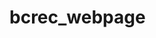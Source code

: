 # bcrec_webpage
<!DOCTYPE html>
<html lang="en">

<head>
    <meta charset="UTF-8">
    <meta name="viewport" content="width=device-width, initial-scale=1.0">
    <title>Document</title>
    <style>
        * {
            margin: 0;
            /* padding: 0; */
        }

        nav {
            background-color: rgb(6, 6, 128);
            color: white;
            height: 35px;

            display: flex;
            justify-content: space-around;
            align-items: center;
        }

        .logo ul {
            display: flex;
            gap: 20px;

        }

        .logo ul li {
            list-style: none;

        }

        .right ul {
            display: flex;
            gap: 10px;
        }

        .right ul li {
            list-style: none;
        }

        span {
            color: rgb(6, 6, 128);
            font-size: 150%;
            display: flex;
            justify-content: space-around;
            align-items: center;
        }

        .top {
            transform: translateY(25%) translateX(6%);

        }

        .topc {
            background-color: gainsboro;
            height: 35px;
            width: 1550px;
            margin: 10px;
            /* padding: 30px; */

            display: flex;
            justify-content: space-around;
            align-items: center;
        }

        .topc ul {
            display: flex;
            gap: 10px;
        }

        .topc ul li {
            list-style: none;
        }

        /* .hedder3{
            background-color: rgb(158, 43, 43);
        
            /* background-color: rgb(6, 6, 128); */
        /* color: white;
            height: 35px;

            display: flex;
            justify-content: space-around;
            align-items: center;
        }
        .hedder4{
            display: flex;
        }
        .hedder4 ul li {
            list-style: none;

        } */
        main {
            background-color: rgb(6, 6, 128);
            color: white;
            /* width: 900px; */
            height: 35px;

            display: flex;
            justify-content: space-around;
            align-items: center;
        }

        .hedder3 ul {
            display: flex;
            gap: 20px;


        }

        .hedder3 ul li {
            list-style: none;

        }

        .hedder4 ul {
            display: flex;
            gap: 10px;
        }

        .hedder4 ul li {
            list-style: none;
        }

        .me {
            height: 700px;
            width: 1550px;
            object-fit: cover;
        }

        .meee {
            position: absolute;

            animation-name: slide-in;

            animation-duration: 10s;
            animation-iteration-count: infinite;
            animation-direction: alternate;
            animation-timing-function: ease-out;
        }

        @keyframes slide-in {
            0% {
                transform: translate(-1560px);
            }

            100% {
                transform: translate(-1px);
            }
        }

        .aiml {
            height: 700px;
            width: 1550px;
            object-fit: cover;

        }

        .aimlll {
            /* position: relative; */
            animation-name: slide-out;

            animation-duration: 10s;
            animation-iteration-count: infinite;
            animation-direction: alternate;

            animation-timing-function: ease-out;
        }

        @keyframes slide-out {
            0% {

                transform: translate(1px);

            }

            100% {

                transform: translate(1560px);
            }

        }

        .container {
            display: flex;
            justify-content: space-around;
            align-items: center;
        }

        navr {
            display: flex;
            justify-content: space-around;
            align-items: center;
        }

        .navr ul {
            display: flex;

        }

        .navr ul li {
            list-style: none;
        }

        .myphoto {
            /* margin: 3px; */
            height: 190px;
            width: 180px;
            filter: contrast(1.6);
            transition: 1s;

        }

        .myphoto:hover {
            height: 200px;
            width: 190px;
            box-shadow: 5px 15px 15px rgb(228, 196, 196);


        }

        .card {
            margin: 40px;
            padding: 20px;
            background-color: rgb(6, 6, 128);
            width: 644px;
            height: 250px;
            border-radius: 7px;
            font-family: 'Segoe UI', Tahoma, Geneva, Verdana, sans-serif;


        }

        .read {
            border: 2px solid black;
            width: 80px;
            padding: 8px;
            border-radius: 9px;
            background-color: rgb(6, 6, 128);
            color: white;
        }

        latter {
            display: flex;
            align-items: center;
            justify-content: center;
            /* min-height: 100vh; */
            /* background: #343F4F; */
            background: white;
        }

        .wrapper {
            /* display: inline-flex; */

        }

        .wrapper .static-txt {
            /* color: #fff; */
            font-size: 36px;
            /* font-weight: 400; */
        }

        .wrapper .dynamic-txts {
            margin-left: 0px;
            height: 58px;
            line-height: 58px;
            /* background: red; */
            overflow: hidden;

        }

        .dynamic-txts li {
            list-style: none;
            font-size: 16px;
            font-weight: 400;
            color: orangered;
            position: relative;
            /* top: 1110; */

            animation: slide 0s steps(1) infinite;
        }

        @keyframes slide {
            100% {
                top: -360px;
            }

        }

        .dynamic-txts li span {
            position: relative;
        }

        .dynamic-txts li span::after {
            content: "";
            left: 0;
            position: absolute;
            background: white;
            height: 40%;
            width: 100%;
            border-left: 2px solid orangered;
            animation: typing 6s steps(40) infinite;
        }

        @keyframes typing {
            100% {
                left: 100%;
                margin: 0 -35px 0 35px;

            }

        }

        .readmore {
            border: 2px solid black;
            /* margin: 10%; */
            width: 80px;
            padding: 8px;
            border-radius: 9px;
            background-color: red;
            color: white;
        }

        .d {
            margin: 3ex;
            color: white;
            transition: 1s;
        }

        .d:hover {
            color: yellow;
            box-shadow: 5px 15px 15px rgb(0, 0, 0);

        }

        .lineb {
            margin: 10px;
            height: 2px;
            width: 630px;
            background-color: white;
        }

        .corner {
            color: white;
        }

        .welcome {
            height: 4px;
            width: 50px;
            background-color: rgb(6, 6, 128);
            /* margin: 10%; */
        }

        .bcrec {
            margin: 60px;
        }

        navp ul {
            /* margin: 10%; */
            display: flex;
            justify-content: center;
            align-items: center;
            padding: 80px;
            background-color: rgb(239, 239, 245);
            /* border: 2px solid black; */
            gap: 25px;

        }

        /* ul li{ */
        /* padding: 90px; */
        /* display: inline; */
        /* border: 2px solid rgb(227, 216, 216); */
        /* border-radius: 10px; */

        /* height: 100px; */
        /* width: 320px; */
        /* display: flex; */
        /* justify-content: center; */
        /* align-items: center; */

        /* margin: 2px; */
        /* height: 150px; */
        /* width: 360px; */
        /* padding: 60px; */

        /* } */
        navp ul li {
            list-style: none;
            height: 110px;
            /* width: 2000px; */
            border: 2px solid rgb(236, 224, 224);
            padding: 80px;
            border-radius: 10px;
            display: flexbox;
            justify-content: center;
            align-items: center;
        }

        .Programmes {
            display: flex;
            justify-content: center;
            align-items: center;
            position: relative;
            top: 100px;
            transition: 1s;


        }

        .Programmes:hover {
            transform: scale(1.1);
        }

        .linee {
            height: 4px;
            width: 250px;
            background-color: black;
            margin: 100px;

        }

        Programmeee {
            background-color: rgb(242, 207, 207);

            /* padding: px; */
            /* padding: px; */
            /* position: relative; */
            position: absolute;
            /* margin: 50px; */
            display: flex;
        }


        .cardf {
            background-color: white;
            height: 650px;
            border-radius: 7px;
            padding: 9px;
            margin: 4px;
            box-shadow: 5px 15px 15px gold;
            transition: 0.8s;
        }

        .cardf:hover {
            box-shadow: 5px 15px 15px rgb(7, 107, 141);
            padding: 25px;
        }

        .carddf {
            background-color: white;
            height: 650px;
            border-radius: 7px;
            padding: 9px;
            margin: 4px;
            /* position: ab; */
            box-shadow: 5px 15px 15px gold;
            transition: 0.8s;
        }

        .carddf:hover {
            box-shadow: 5px 15px 15px rgb(7, 107, 141);
            padding: 25px;
        }



        .name {
            height: 40px;
            background-color: rgb(6, 6, 128);
            color: white;
            border-radius: 7px;
            text-align: center;
            /* margin: ; */
            display: flex;
            justify-content: center;
            align-items: center;
        }

        .imageee {
            padding: 25px;
        }

        .imageee img:hover {
            border-radius: 50%;
        }

        .imageee img {
            border-radius: 9px;
            transition: 1s;
        }

        .contenttt {
            padding: 7px 14px;
            /* font-family: 'Poppins', sans-serif; */
        }

        .contenttt p {
            font-size: 15px;
            color: gray;
            transition: 1s;
        }

        p:hover {
            color: blue;
        }

        .capsulesss {
            padding: 0 28px 0 44px;
            /* border: 1px solid gray; */

        }

        .capsulesss span {
            border: 1px solid gray;
            padding: 0px 6px;
            border-radius: 7px;
            font-size: 8px;
            font-family: 'Baloo Bhai 2', sans-serif;

        }

        .buttonnn {
            text-align: center;
        }

        .buttonnn button {
            padding: 7px 15px;
            border-radius: 15px;
            background-color: rgb(192, 219, 244);
            color: rgb(14, 150, 234);
            font-size: 10px;
            /* margin-top: 7px; */
            border: none;
            font-weight: bold;
            cursor: pointer;
            transition: 1s;
        }

        .buttonnn button:hover {
            background-color: rgb(0, 5, 8);
            color: rgb(10, 136, 214);
        }

        mainnn {
            display: flex;
            justify-content: center;
            align-items: center;
            height: 95vh;
            /* margin: 50px; */
            gap: 70px;
            position: absolute;
            right: 35px;
            top: 800px;

            /* box-shadow: 5px 15px 15px gold; */
        }

        .o {
            /* display: flex; */
            height: 100px;
            width: 100px;
            position: relative;
            bottom: 50px;
            left: 100px;
            object-fit: cover;
            border-radius: 50px;
            /* box-shadow: 5px 15px 15px gold; */
            transition: 1s;
        }

        .o:hover {
            height: 110px;
            width: 110px;
            box-shadow: 5px 15px 15px black;

        }

        .newlogo {
            position: relative;
            height: 500px;
            top: 50px;
            width: 300px;
            border-radius: 10px;
            border: 2px solid black;
            box-shadow: 5px 15px 15px gold;
        }

        .sa {
            position: relative;
            height: 500px;
            top: 50px;
            width: 300px;
            border-radius: 10px;
            box-shadow: 5px 15px 15px gold;
            border: 2px solid black;

        }

        .vi {
            position: relative;
            height: 500px;
            top: 50px;
            width: 300px;
            border-radius: 10px;
            box-shadow: 5px 15px 15px gold;
            border: 2px solid black;
        }

        .de {
            position: relative;
            height: 500px;
            top: 50px;
            width: 300px;
            border-radius: 10px;
            box-shadow: 5px 15px 15px gold;
            border: 2px solid black;

        }

        .sinha {
            text-align: center;
            position: relative;
            bottom: 40px;
        }

        .texttt {
            margin: 15px;
            transition: 1s;
        }

        .texttt:hover {
            color: red;

        }

        .videoo {
            height: 760px;
            width: 1500px;
            background-color: rgb(11, 11, 99);
            display: flex;
            /* padding: 0vh; */
            /* justify-content: center; */
            align-items: center;
            /* position: relative; */
            position: absolute;
            top: 1700px;
            /* right: px; */
            left: 20px;

        }

        .vid {
            height: 600px;
            width: 700px;
            margin: 80px;
            /* object-fit: cover; */
            transition: 1s;

        }

        .vid:hover {
            height: 700px;
            width: 900px;

        }

        .Apply {
            color: white;
            margin: 40px;
        }

        .ApplyNow {
            /* height: 25px; */
            /* width: 100px; */
            /* border: 2px solid beige; */
            /* align-items: center; */
            /* margin: 9px; */
            border: 2px solid black;
            width: 80px;
            padding: 8px;
            border-radius: 9px;
            background-color: white;
            color: blue;
            transition: 1s;
        }

        .ApplyNow:hover {
            background-color: red;
            color: white;
        }

        .ccc {
            margin: 5%;
        }

        .lineeee {
            width: 20%;
            height: 5px;
            background-color: rgb(34, 34, 150);
        }

        .UPCOMING {
            height: 40px;
            width: 700px;
            background-color: black;
            color: white;
            border-radius: 10px;
            margin: 10px;
        }

        aa {
            display: flex;
            margin: 10px;
            height: 160px;
            width: 700px;

            border-radius: 10px;
            border: 2px solid rgb(190, 170, 170);

        }

        .ii {
            margin: 20px;
            width: 30%;
            border: 2px solid rgb(190, 170, 170);
            border-radius: 10px;
            /* margin: 10px; */

        }

        .THU {
            background-color: black;
            color: white;
            /* justify-content: center; */
            margin: 2px;
            border-radius: 10px;

        }

        .gg {
            color: rgb(41, 41, 160);
        }

        .pp {
            margin: 20px;
            font-family: 'Trebuchet MS', 'Lucida Sans Unicode', 'Lucida Grande', 'Lucida Sans', Arial, sans-serif;
        }

        .tt {
            font-size: 15px;
            margin: 10px;
        }

        nn {
            /* margin: 20%; */
            /* border: 2px solid black; */
            display: flex;
        }

        .ss {
            display: flex;
            /* align-items: center; */
            /* justify-content: space-around; */
            /* flex-direction: column; */
            border: 2px solid;
            /* padding: 10px; */
            height: 40px;
            width: 700px;
            background-color: black;
            color: white;
            border-radius: 10px;
            margin: 10px;

        }

        .zz {
            font-size: 15px;
            margin: 10px;

        }

        /* mmm {
             margin: 10; 
        } */
        .rrr {
            display: flex;
            justify-content: center;
            align-items: center;
        }

        events {
            position: absolute;
            top: 380%;
            right: 1%;
        }

        .imageeeeee {
            position: absolute;
            top: 3200px;
            left: 20px;

        }


        .oooa {
            display: flex;
            justify-content: space-around;
            align-items: center;

        }

        .ooa {
            height: 5px;
            width: 100px;
            background-color: black;
            /* margin: 10px; */
            /* position: absolute; */


        }

        foot {
            position: absolute;
            top: 3700px;
            left: 45%;
        }



        imggg {
            display: flex;
            justify-content: center;
            align-items: center;
            /* height: 30px;width: 607px; */
            /* gap: 50px; */
            position: absolute;
            top: 3800px;
            left: 7%;
        }

        .opp {
            height: 100px;
            margin: 20px;
            border: 2px solid rgb(180, 171, 171);
            border-radius: 10px;
        }

        imgggg {
            display: flex;
            justify-content: center;
            align-items: center;
            /* height: 30px;width: 607px; */
            /* gap: 50px; */
            position: absolute;
            top: 3950px;
            left: 47%;
        }

        .op {
            height: 10px;
            width: 10px;
            margin: 20px;
            background-color: rgb(137, 130, 130);
            /* border: 2px solid rgb(43, 40, 40); */
            border-radius: 10px;
            transition: 1s;
        }

        .op:hover {
            background-color: black;
            height: 15px;
            width: 15px;
        }

        footer {
            position: absolute;
            top: 4200px;
            left: 0%;
            /* width: 10%; */
        }

        .last {
            width: 100%;
        }
    </style>
</head>

<body>
    <header>
        <nav>
            <div class="logo">
                <ul>
                    <li><img src="/img/f.png" alt=""></li>
                    <li><img src="/img/t.png" alt=""></li>
                    <li><img src="/img/y.png" alt=""></li>
                    <li><img src="/img/i.png" alt=""></li>
                </ul>
            </div>
            <div class="right">
                <ul>
                    <li>News</li>
                    <li>|</li>
                    <li>Events</li>
                    <li>|</li>
                    <li>Notice Board</li>
                    <li>|</li>
                    <li>Alumni</li>
                    <li>|</li>
                    <li>Approval/Accreditation</li>
                    <li>|</li>
                    <li>IQAC</li>
                    <li>|</li>
                    <li>Feedback </li>
                    <li>|</li>
                    <li>Gallery </li>
                    <li>|</li>
                    <li>Disclosure </li>
                    <li>|</li>
                    <li>Collaboration </li>
                    <li>|</li>
                    <li>Download </li>
                    <li>|</li>
                    <li>Sign Up</li>

                    <!-- <img src="/img/logo.png" alt=""> -->


                </ul>
            </div>
        </nav>
        <div class="header1">
            <span>
                <div class="top">
                    <img height="75px" src="/img/logo.png" alt="">

                </div>
                <div class="tpoB">
                    <img height="40px" src="/img/call-icon.gif" alt="">
                    <b>CALL US
                        <br>(0343)-2501353,2504106
                        <br>Mob: +91-6297128554 | Email: info@bcrec.ac.in
                    </b>
                </div>
        </div>
        <div class="topc">
            <ul>
                <li>HOME</li>
                <li>
                    ABOUT </li>
                <li> DEPARTMENTS
                </li>
                <li> ACADEMICS
                </li>
                <li>INFRA STRUCTURE
                </li>
                <li>ADMISSIONS
                </li>
                <li>EXAMINATION
                </li>
                <li> TRAINING & PLACEMENT
                </li>
                <li>LIBRARY
                </li>
                <li>CAREERS
                </li>
                <li>CONTACT US</li>
            </ul>
        </div>
        </span>
        <main>
            <div class="hedder3">
                <ul>
                    <li>
                        Highlights
                    </li>
                </ul>
            </div>
            <div class="hedder4">
                <ul>
                    <li>ons are invited for the post of Professor/Associate Professor </li>
                    <li>|</li>
                    <li> Form fill-up for Regular and
                        Backlog Students </li>
                    <li>|</li>
                    <li>Applications are invited for the post of Professor/Associate Professor</li>
                </ul>
            </div>
            </div>
        </main>
        <mainphoto>
            <div class="meee">
                <img class="me" src="/img/photo_2023-12-11_16-38-05.jpg" alt="">
            </div>
            <div class="aimlll">
                <img class="aiml" src="/img/AIML.jpg" alt="">
            </div>
        </mainphoto>
        </div>

    </header>
    <nava>
        <div class="navr">
            <ul>
                <li class="berec"><br>
                    <br>
                    <br>
                    <h1>Welcome to BCREC</h1>
                    <div class="welcome"></div>
                    <latter>
                        <div class="wrapper">
                            <div class="static-txt"></div>
                            <ul class="dynamic-txts">
                                <li><span>Website desiner : Subhadip Sinha</span></li>
                                <!-- <li><span>SUBHADIP</span></li>
                                <li><span>KHOKON</span></li>
                                <li><span>SINHA</span></li> -->
                            </ul>
                        </div>
                    </latter>
                    <br>
                    When you go on that mission to upgrade yourself, to become the 2.0 version of yourself, to become
                    the next highest version of the man that you're meant to be, that is threatening, that is scary to
                    the people around you. For two reasons, one, they don't know this version of you anymore.They can't
                    relate to you.Number two, they see their shortcomings, because they know that they ought to be
                    levelingup, they ought to be trying harder, they ought to be doing more, but they're not.
                    <br>
                    <br>
                    <div class="read">
                        read More
                    </div>

                </li>
                <li>
                    <div class="card">
                        <div class="cardA">
                            <h2 class="corner">Principal's Corner </h2>
                            <div class="lineb"></div>
                        </div>

                        <div class="cardB">
                            <ul>
                                <li>
                                    <img class="myphoto" src="/img/me.jpg" alt="">
                                </li>
                                <li class="d">
                                    <b> Lorem ipsum dolor, sit amet consectetur adipisicing elit. Dolor, qui soluta?
                                        Atque dolores officiis dolorum dignissimos eveniet amet eligendi fugit,
                                        laboriosam vero. Veniam recusandae officia at non fuga quod autem. </b>.



                                    <br>
                                    <br>
                                    <br>
                                    <div class="readmore">
                                        read More
                                    </div>
                                </li>

                        </div>
            </ul>
        </div>
        </li>
        </ul>
        </div>

    </nava>
    <navp>
        <ul>
            <li><img src="/img/Placement.png" alt=""><br> Ouar Vision </li>
            <li><img src="/img/Departments.png" alt=""><br>Online Application</li>
            <li><img src="/img/Facilities.png" alt=""> <br>Faculties</li>
            <li><img src="/img/Courses.png" alt=""><br>Placement</li>
        </ul>
    </navp>
    <div class="Programmes">
        <h1>BOARD OF DIERECTORS</h1>

    </div>
    <center>
        <div class="linee"></div>
    </center>
    <Programmeee>
        <div class="cardf">
            <div class="name">SUBHADIP SINHA</div>
            <div class="imageee">
                <img width="300" src="/img/photo_2023-12-11_17-03-22.jpg" alt="">
            </div>

            <div class="capsulesss">
                <spa>Insta id:-</spa>

            </div>
            <div class="contenttt">
                <h2>@subhadip___sinha__</h2><br>
                <p>
                <h5>
                    <li>FULL STACK DEVELOPER</li>
                    <li>Lorem, ipsum dolor.</li>
                </h5>
                </p>
            </div>
            <div class="buttonnn">
                <button>Read More</button>
            </div>

        </div>

        <div class="cardf">
            <div class="name">KUMAR SAURAV</div>
            <div class="imageee">
                <img width="300" src="/img/saurav.jpg" alt="">
            </div>

            <div class="capsulesss">
                <spa>Insta id:-</spa>

            </div>
            <div class="contenttt">
                <h2>@suaraav__288</h2><br>
                <p>
                <h5>
                    <li>GYM LOVER</li>

                    <li>Lorem, ipsum dolor.</li>

                </h5>
                </p>
            </div>
            <div class="buttonnn">
                <button>Read More</button>
            </div>

        </div>

        <div class="cardf">
            <div class="name"> VISHWAJIT KUMAR </div>
            <div class="imageee">
                <img width="300" src="/img/vishajit.jpg" alt="">
            </div>

            <div class="capsulesss">
                <spa>Insta id:-</spa>

            </div>
            <div class="contenttt">
                <h2>@vishwajitkanth</h2><br>
                <p>
                <h5>
                    <li>BEGINNER DEVELOPER</li>
                    <li>Lorem, ipsum dolor.</li>

                </h5>
                </p>
            </div>
            <div class="buttonnn">
                <button>Read More</button>
            </div>

        </div>
        <div class="carddf">
            <div class="name">DEVESH JHA</div>
            <div class="imageee">
                <img width="300" src="/img/devish.jpg" alt="">
            </div>

            <div class="capsulesss">
                <spa>Insta id:-</spa>

            </div>
            <div class="contenttt">
                <h2>@devesh_._jha</h2><br>
                <p></p>
                <h5>
                    <li>HOOPER, ATHLETE</li>
                    <li>Lorem, ipsum dolor.</li>

                </h5>
            </div>
            <div class="buttonnn">
                <button>Read More</button>
            </div>
    </Programmeee>

    <mainnn>
        <div class="newlogo">
            <img class="o" src="/img/subha.jpg" alt="">
            <div class="sinha">
                <h2>SUBHADIP</h2>
            </div>
            <div class="texttt">
                <ul>
                    <li>
                        <h3>Khubsurat ladkiyon ka khwab lekar engineering college mein jaate Hain per 4 sal ke bad sapne
                            mein code aur error najar aate Hain ..</h3>
                    </li>
                </ul>
            </div>
        </div>

        <div class="sa">
            <img class="o" src="/img/sa.jpg" alt="">
            <div class="sinha">
                <h2>SAURAV</h2>
            </div>
            <div class="texttt">
                <ul>
                    <li>
                        <h3>Engineers marte nahi..
                            zinda dafnaaye jaate hain..
                            har 6 mahino mein tadpaaye jaate hain..
                            kafan khol ke dekho..
                            to woh kabr mein bhi assignment likhte paaye jaate hain..</h4>
                        </h3>
                    </li>
                </ul>
            </div>
        </div>
        <div class="vi">
            <img class="o" src="/img/vi.jpg" alt="">
            <div class="sinha">
                <h2>VISWHAJIT</h2>
            </div>
            <div class="texttt">
                <ul>
                    <li>
                        <h3>
                            Centuries ago people who sacrificed their
                            sleep, food, laughter & other joys of life
                            were called “SAINTS”
                            Now they are called ENGINEERS.</h3>
                    </li>
                </ul>
            </div>
        </div>
        <div class="de">
            <img class="o" src="/img/de.jpg" alt="">
            <div class="sinha">
                <h2>DEVESH</h2>
            </div>
            <div class="texttt">
                <ul>
                    <li>
                        <h3>
                            Engineering studies are like a public toilet.
                            People standing outside are very anxious as to when they will get a chance to go inside.
                            On the other hand, the people sitting inside are dying to go out.
                        </h3>
                    </li>
                </ul>
            </div>
        </div>
    </mainnn>

    <div class="videoo">
        <div class="video"><video class="vid" src="/video/video.mp4" controls></video></div>
        <div class="Apply">
            <h1>Apply for Admission</h1>
            <br><br>

            Lorem ipsum dolor sit amet consectetur adipisicing elit. Assumenda, labore.
            Lorem ipsum dolor sit amet consectetur adipisicing elit. Assumenda, labore.
            Lorem ipsum dolor sit amet consectetur adipisicing elit. Assumenda, labore.
            Lorem ipsum dolor sit amet consectetur adipisicing elit. Assumenda, labore.
            <br>
            <br>
            Lorem ipsum dolor sit amet consectetur adipisicing elit. Assumenda, labore.
            Lorem ipsum dolor sit amet consectetur adipisicing elit. Assumenda, labore.

            <br><br>
            Lorem ipsum dolor sit amet consectetur adipisicing elit. Optio, alias!
            <br><br>

            <br>
            <div class="ApplyNow">Apply Now</div>
        </div>
    </div>

    <events>
        <center class="ccc">
            <div class="eventsss">
                <h1>Our Latest Events & News</h1>

                <div class="lineeee"></div>
            </div>
        </center>
        <cen class="rrr">
            <mmm>
                <nn class="mmmm">
                    <hello>
                        <div class=" UPCOMING">UPCOMING EVENTS </div>
                        <aa>
                            <div class="ii">
                                <center>
                                    <div class="THU"> THU</div><br>NOVEMBER <br> 2023
                            </div>
                            </center>
                            <div class="pp">
                                <div class="gg">
                                    Quiz Contest
                                </div>
                                <h1>
                                    Quiz Contest Organized by First year Students
                                </h1>
                            </div>
                        </aa>
                        <div class="tt">
                            <b>
                                Upcoming Events | View Calendar
                            </b>
                        </div>
                    </hello>
                    <div class="ff">
                        <div class="ss">RECENT NEWS</div>

                        <div class="zz"><b>
                                Recent News | View News
                            </b>

                        </div>
                    </div>

                </nn>

            </mmm>

        </cen>

    </events>

    </div>
    <div class="imageeeeee">
        <img width="100%" src="/img/Scree.png" alt="">

    </div>


    <foot>

        <div class="oooa">
            <h1>Our Recruiters</h1>
        </div>
        <center>
            <div class="ooa">
                </h1>
            </div>

        </center>
    </foot>
    <fooot>
        <imggg>
            <div>
                <img class="opp" src="/img/a.png" alt="">
            </div>
            <div> <img class="opp" src="/img/b.png" alt=""></div>
            <div> <img class="opp" src="/img/c.png" alt=""></div>
            <div> <img class="opp" src="/img/d.png" alt=""></div>
            <div> <img class="opp" src="/img/e.png" alt=""></div>
            <div><img class="opp" src="/img/ff.png" alt=""></div>

        </imggg>

    </fooot>
    <fooot>
        <imgggg>
            <div class="op">

            </div>

            <div class="op"> </div>
            <div class="op"></div>


        </imgggg>

    </fooot>
    <footer>
        <img class="last" src="/img/Screenshot 2023-12-13 180850.png" alt="">
    </footer>
</body>

</html>
